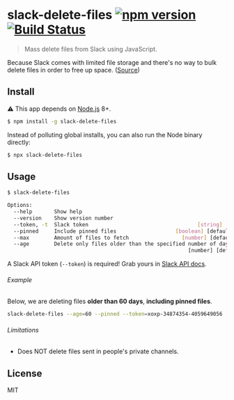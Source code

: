 # slack-delete-files [![npm version](https://img.shields.io/npm/v/slack-delete-files.svg)](https://www.npmjs.com/package/slack-delete-files) [![Build Status](https://travis-ci.org/diessica/slack-delete-files.svg)](https://travis-ci.org/diessica/slack-delete-files)

> Mass delete files from Slack using JavaScript.

Because Slack comes with limited file storage and there's no way to bulk delete files in order to free up space. ([Source](https://get.slack.help/hc/en-us/articles/218159688-Delete-shared-files))

## Install

:warning: This app depends on [Node.js](https://nodejs.org/) 8+.

```sh
$ npm install -g slack-delete-files
```

Instead of polluting global installs, you can also run the Node binary directly:
```sh
$ npx slack-delete-files
```

## Usage

```sh
$ slack-delete-files

Options:
  --help       Show help                                               [boolean]
  --version    Show version number                                     [boolean]
  --token, -t  Slack token                                   [string] [required]
  --pinned     Include pinned files                   [boolean] [default: false]
  --max        Amount of files to fetch                 [number] [default: 1000]
  --age        Delete only files older than the specified number of days
                                                          [number] [default: 30]
```

A Slack API token (`--token`) is required! Grab yours in [Slack API docs](https://api.slack.com/custom-integrations/legacy-tokens).

###### Example

Below, we are deleting files **older than 60 days**, **including pinned files**.

```sh
slack-delete-files --age=60 --pinned --token=xoxp-34874354-4059649056
```

###### Limitations

* Does NOT delete files sent in people's private channels.

## License

MIT
